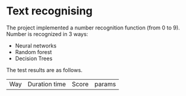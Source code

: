 # Text recognising
 
The project implemented a number recognition function (from 0 to 9).<br> Number is recognized in 3 ways:<br>

<ul>
  <li>Neural networks</li>
  <li>Random forest</li>
  <li>Decision Trees</li>
</ul>
The test results are as follows.

<table style="width: 100%">
  <tr>
    <td>Way</td>
    <td>Duration time</td>
    <td>Score</td>
    <td>params</td>
  </tr>
</table>
